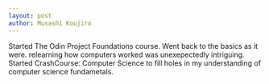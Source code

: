 ```yaml
---
layout: post
author: Musashi Koujiro
---
```


Started The Odin Project Foundations course. Went back to the basics as it were. relearning how computers worked was unexepectedly intriguing. 
Started CrashCourse: Computer Science to fill holes in my understanding of computer science fundametals. 
